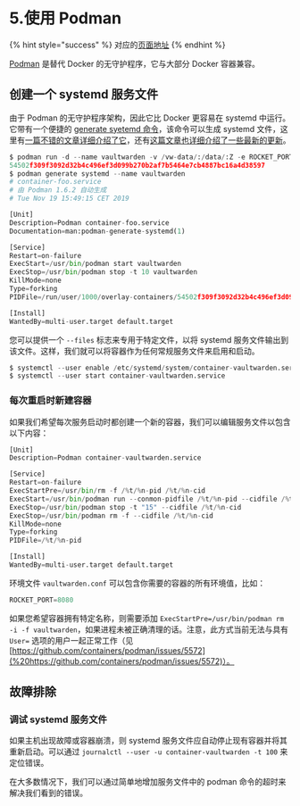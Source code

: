 # 5.使用 Podman

{% hint style="success" %}
对应的[页面地址](https://github.com/dani-garcia/bitwarden_rs/wiki/Using-Podman)
{% endhint %}

[Podman](https://podman.io/) 是替代 Docker 的无守护程序，它与大部分 Docker 容器兼容。

## 创建一个 systemd 服务文件 <a id="creating-a-systemd-service-file"></a>

由于 Podman 的无守护程序架构，因此它比 Docker 更容易在 systemd 中运行。它带有一个便捷的 [generate syetemd 命令](http://docs.podman.io/en/latest/markdown/podman-generate-systemd.1.html)，该命令可以生成 systemd 文件，这里有[一篇不错的文章详细介绍了它](https://www.redhat.com/sysadmin/podman-shareable-systemd-services)，还有[这篇文章也详细介绍了一些最新的更新](https://www.redhat.com/sysadmin/improved-systemd-podman)。

```python
$ podman run -d --name vaultwarden -v /vw-data/:/data/:Z -e ROCKET_PORT=8080 -p 8080:8080 vaultwarden/server:latest
54502f309f3092d32b4c496ef3d099b270b2af7b5464e7cb4887bc16a4d38597
$ podman generate systemd --name vaultwarden
# container-foo.service
# 由 Podman 1.6.2 自动生成
# Tue Nov 19 15:49:15 CET 2019

[Unit]
Description=Podman container-foo.service
Documentation=man:podman-generate-systemd(1)

[Service]
Restart=on-failure
ExecStart=/usr/bin/podman start vaultwarden
ExecStop=/usr/bin/podman stop -t 10 vaultwarden
KillMode=none
Type=forking
PIDFile=/run/user/1000/overlay-containers/54502f309f3092d32b4c496ef3d099b270b2af7b5464e7cb4887bc16a4d38597/userdata/conmon.pid

[Install]
WantedBy=multi-user.target default.target
```

您可以提供一个 `--files` 标志来专用于特定文件，以将 systemd 服务文件输出到该文件。这样，我们就可以将容器作为任何常规服务文件来启用和启动。

```python
$ systemctl --user enable /etc/systemd/system/container-vaultwarden.service
$ systemctl --user start container-vaultwarden.service
```

### 每次重启时新建容器 <a id="new-container-every-restart"></a>

如果我们希望每次服务启动时都创建一个新的容器，我们可以编辑服务文件以包含以下内容：

```python
[Unit]
Description=Podman container-vaultwarden.service

[Service]
Restart=on-failure
ExecStartPre=/usr/bin/rm -f /%t/%n-pid /%t/%n-cid
ExecStart=/usr/bin/podman run --conmon-pidfile /%t/%n-pid --cidfile /%t/%n-cid --env-file=/home/spytec/Vaultwarden/vaultwarden.conf -d -p 8080:8080 -v /home/spytec/Vaultwarden/vw-data:/data/:Z vaultwarden/server:latest
ExecStop=/usr/bin/podman stop -t "15" --cidfile /%t/%n-cid
ExecStop=/usr/bin/podman rm -f --cidfile /%t/%n-cid
KillMode=none
Type=forking
PIDFile=/%t/%n-pid

[Install]
WantedBy=multi-user.target default.target
```

环境文件 `vaultwarden.conf` 可以包含你需要的容器的所有环境值，比如：

```python
ROCKET_PORT=8080
```

如果您希望容器拥有特定名称，则需要添加 `ExecStartPre=/usr/bin/podman rm -i -f vaultwarden`，如果进程未被正确清理的话。注意，此方式当前无法与具有 `User=` 选项的用户一起正常工作（见  [https://github.com/containers/podman/issues/5572](%20https://github.com/containers/podman/issues/5572)）。

## 故障排除 <a id="troubleshooting"></a>

### 调试 systemd 服务文件 <a id="debugging-systemd-service-file"></a>

如果主机出现故障或容器崩溃，则 systemd 服务文件应自动停止现有容器并将其重新启动。可以通过 `journalctl --user -u container-vaultwarden -t 100` 来定位错误。

在大多数情况下，我们可以通过简单地增加服务文件中的 podman 命令的超时来解决我们看到的错误。

